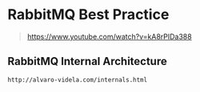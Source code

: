 RabbitMQ Best Practice
======================

> https://www.youtube.com/watch?v=kA8rPIDa388

RabbitMQ Internal Architecture 
------------------------------
```
http://alvaro-videla.com/internals.html
```
